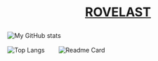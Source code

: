 <h1><p align="center" size=80><a href="https://rovelast.com">ROVELAST</a></p></h1>


![My GitHub stats](https://github-readme-stats.vercel.app/api?username=rover95&show_icons=true&hide=prs&count_private=true&theme=dracula)


  
![Top Langs](https://github-readme-stats.vercel.app/api/top-langs/?username=rover95&layout=compact&theme=dracula)    　　![Readme Card](https://github-readme-stats.vercel.app/api/pin/?username=rover95&repo=morse-encrypt&theme=dracula)

